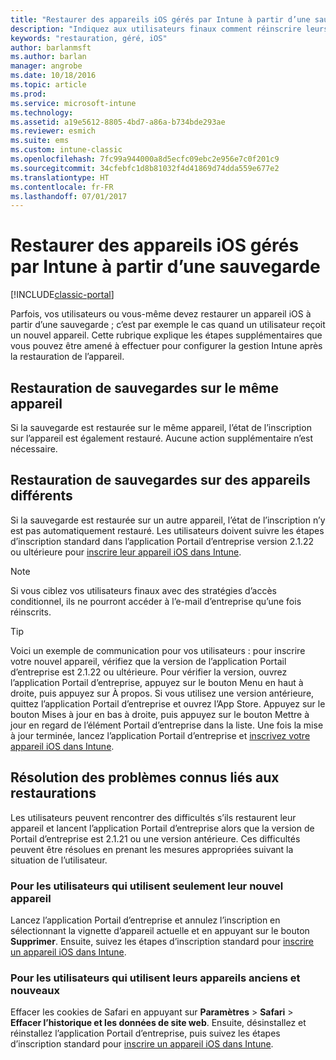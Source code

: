 ```yaml
---
title: "Restaurer des appareils iOS gérés par Intune à partir d’une sauvegarde"
description: "Indiquez aux utilisateurs finaux comment réinscrire leurs appareils après une restauration à partir d’une sauvegarde."
keywords: "restauration, géré, iOS"
author: barlanmsft
ms.author: barlan
manager: angrobe
ms.date: 10/18/2016
ms.topic: article
ms.prod: 
ms.service: microsoft-intune
ms.technology: 
ms.assetid: a19e5612-8805-4bd7-a86a-b734bde293ae
ms.reviewer: esmich
ms.suite: ems
ms.custom: intune-classic
ms.openlocfilehash: 7fc99a944000a8d5ecfc09ebc2e956e7c0f201c9
ms.sourcegitcommit: 34cfebfc1d8b81032f4d41869d74dda559e677e2
ms.translationtype: HT
ms.contentlocale: fr-FR
ms.lasthandoff: 07/01/2017
---
```

# <a name="restore-intune-managed-ios-devices-from-backup"></a>Restaurer des appareils iOS gérés par Intune à partir d’une sauvegarde

[!INCLUDE[classic-portal](../includes/classic-portal.md)]

Parfois, vos utilisateurs ou vous-même devez restaurer un appareil iOS à partir d’une sauvegarde ; c’est par exemple le cas quand un utilisateur reçoit un nouvel appareil. Cette rubrique explique les étapes supplémentaires que vous pouvez être amené à effectuer pour configurer la gestion Intune après la restauration de l’appareil.

## <a name="restoring-backups-onto-the-same-device"></a>Restauration de sauvegardes sur le même appareil

Si la sauvegarde est restaurée sur le même appareil, l’état de l’inscription sur l’appareil est également restauré. Aucune action supplémentaire n’est nécessaire.

## <a name="restoring-backups-onto-different-devices"></a>Restauration de sauvegardes sur des appareils différents

Si la sauvegarde est restaurée sur un autre appareil, l’état de l’inscription n’y est pas automatiquement restauré. Les utilisateurs doivent suivre les étapes d’inscription standard dans l’application Portail d’entreprise version 2.1.22 ou ultérieure pour [inscrire leur appareil iOS dans Intune](/intune-user-help/enroll-your-device-in-intune-ios).

> [!NOTE]
> Si vous ciblez vos utilisateurs finaux avec des stratégies d’accès conditionnel, ils ne pourront accéder à l’e-mail d’entreprise qu’une fois réinscrits.

> [!TIP]
> Voici un exemple de communication pour vos utilisateurs : pour inscrire votre nouvel appareil, vérifiez que la version de l’application Portail d’entreprise est 2.1.22 ou ultérieure. Pour vérifier la version, ouvrez l’application Portail d’entreprise, appuyez sur le bouton Menu en haut à droite, puis appuyez sur À propos. Si vous utilisez une version antérieure, quittez l’application Portail d’entreprise et ouvrez l’App Store. Appuyez sur le bouton Mises à jour en bas à droite, puis appuyez sur le bouton Mettre à jour en regard de l’élément Portail d’entreprise dans la liste. Une fois la mise à jour terminée, lancez l’application Portail d’entreprise et [inscrivez votre appareil iOS dans Intune](/intune-user-help/enroll-your-device-in-intune-ios).

## <a name="resolving-known-issues-with-restores"></a>Résolution des problèmes connus liés aux restaurations

Les utilisateurs peuvent rencontrer des difficultés s’ils restaurent leur appareil et lancent l’application Portail d’entreprise alors que la version de Portail d’entreprise est 2.1.21 ou une version antérieure. Ces difficultés peuvent être résolues en prenant les mesures appropriées suivant la situation de l’utilisateur.

### <a name="for-users-who-will-only-use-their-new-device"></a>Pour les utilisateurs qui utilisent seulement leur nouvel appareil
Lancez l’application Portail d’entreprise et annulez l’inscription en sélectionnant la vignette d’appareil actuelle et en appuyant sur le bouton __Supprimer__. Ensuite, suivez les étapes d’inscription standard pour [inscrire un appareil iOS dans Intune](/intune-user-help/enroll-your-device-in-intune-ios).

### <a name="for-users-who-will-use-both-their-old-and-new-devices"></a>Pour les utilisateurs qui utilisent leurs appareils anciens et nouveaux
Effacer les cookies de Safari en appuyant sur __Paramètres__ > __Safari__ > __Effacer l’historique et les données de site web__. Ensuite, désinstallez et réinstallez l’application Portail d’entreprise, puis suivez les étapes d’inscription standard pour [inscrire un appareil iOS dans Intune](/intune-user-help/enroll-your-device-in-intune-ios).
